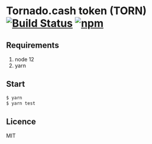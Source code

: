 # Tornado.cash token (TORN) [![Build Status](https://github.com/esketit-cash/torn-token/workflows/build/badge.svg)](https://github.com/esketit-cash/torn-token/actions) [![npm](https://img.shields.io/npm/v/torn-token)](https://www.npmjs.com/package/torn-token)

## Requirements

1. node 12
2. yarn

## Start

```bash
$ yarn
$ yarn test
```

## Licence

MIT
